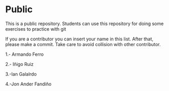 # Public
This is a public repository. Students can use this repository for doing some exercises to practice with git

If you are a contributor you can insert your name in this list.
After that, please make a commit. Take care to avoid collision with other contributor.

1.- Armando Ferro

2.- Iñigo Ruiz

3.-Ian Galalrdo

4.-Jon Ander Fandiño
